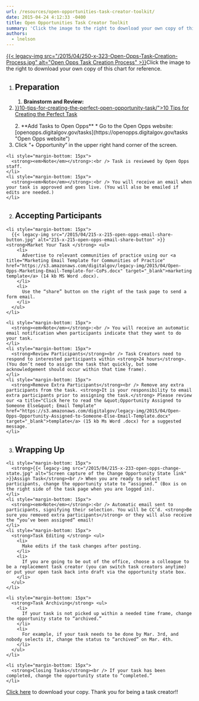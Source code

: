 ```yaml
---
url: /resources/open-opportunities-task-creator-toolkit/
date: 2015-04-24 4:12:33 -0400
title: Open Opportunities Task Creator Toolkit
summary: 'Click the image to the right to download your own copy of this chart for reference. Preparation Brainstorm and Review:  10 Tips for Creating the Perfect Task Add Tasks to Open Opps Go to the Open Opps website: openopps.digitalgov.gov/tasks Click &ldquo;+ Opportunity&rdquo; in the upper right hand'
authors:
  - lnelson
---
```


[{{< legacy-img src="/2015/04/250-x-323-Open-Opps-Task-Creation-Process.jpg" alt="Open Opps Task Creation Process" >}}](https://s3.amazonaws.com/digitalgov/legacy-img/2015/12/Open-Opportunities-Task-Creator-Process1.pdf)Click the image to the right to download your own copy of this chart for reference.

  1. ## Preparation
    
      1. **Brainstorm and Review:** 
        <li style="margin-bottom: 15px">
          <a title="Click to read: 10 Tips for Creating the Perfect Open Opportunity Task" href="{{< relref "open-opportunities-task-creator-toolkit.md" >}}10-tips-for-creating-the-perfect-open-opportunity-task/">10 Tips for Creating the Perfect Task</a>
        </li>
      2. **Add Tasks to Open Opps** 
          * Go to the Open Opps website: [openopps.digitalgov.gov/tasks](https://openopps.digitalgov.gov/tasks "Open Opps website")
        <li style="margin-bottom: 15px">
          Click “+ Opportunity” in the upper right hand corner of the screen.
        </li>
    <li style="margin-bottom: 15px">
      <strong><em>Note</em></strong>:<br /> Task is reviewed by Open Opps staff.
    </li>
    <li style="margin-bottom: 15px">
      <strong><em>Note</em></strong>:<br /> You will receive an email when your task is approved and goes live. (You will also be emailed if edits are needed.)
    </li>
  2. ## Accepting Participants
    
    <li style="margin-bottom: 15px">
      {{< legacy-img src="/2015/04/215-x-215-open-opps-email-share-button.jpg" alt="215-x-215-open-opps-email-share-button" >}}<strong>Market Your Task </strong> <ul>
        <li>
          Advertise to relevant communities of practice using our <a title="Marketing Email Template for Communities of Practice" href="https://s3.amazonaws.com/digitalgov/legacy-img/2015/04/Open-Opps-Marketing-Email-Template-for-CoPs.docx" target="_blank">marketing template</a> (14 kb MS Word .docx).
        </li>
        <li>
          Use the “share” button on the right of the task page to send a form email.
        </li>
      </ul>
    </li>
    
    <li style="margin-bottom: 15px">
      <strong><em>Note</em></strong>:<br /> You will receive an automatic email notification when participants indicate that they want to do your task.
    </li>
    <li style="margin-bottom: 15px">
      <strong>Review Participants</strong><br /> Task Creators need to respond to interested participants within <strong>24 hours</strong>. (You don’t need to assign the task that quickly, but some acknowledgement should occur within that time frame).
    </li>
    <li style="margin-bottom: 15px">
      <strong>Remove Extra Participants</strong><br /> Remove any extra participants from the task. <strong>It is your responsibility to email extra participants prior to assigning the task.</strong> Please review our <a title="Click here to read the &quot;Opportunity Assigned to Someone Else&quot; Email Template" href="https://s3.amazonaws.com/digitalgov/legacy-img/2015/04/Open-Opps-Opportunity-Assigned-to-Someone-Else-Email-Template.docx" target="_blank">template</a> (15 kb Ms Word .docx) for a suggested message.
    </li>
  3. ## Wrapping Up
    
    <li style="margin-bottom: 15px">
      <strong>{{< legacy-img src="/2015/04/215-x-233-open-opps-change-state.jpg" alt="Screen capture of the Change Opportunity State link" >}}Assign Task</strong><br /> When you are ready to select participants, change the opportunity state to “assigned.” (Box is on the right side of the task page when you are logged in).
    </li>
    <li style="margin-bottom: 15px">
      <strong><em>Note</em></strong>:<br /> Automatic email sent to participants, signifying their selection. You will be CC’d. <strong>Be sure you removed extra participants</strong> or they will also receive the “you’ve been assigned” email!
    </li>
    <li style="margin-bottom: 15px">
      <strong>Task Editing </strong> <ul>
        <li>
          Make edits if the task changes after posting.
        </li>
        <li>
          If you are going to be out of the office, choose a colleague to be a replacement task creator (you can switch task creators anytime) or put your open task back into draft via the opportunity state box.
        </li>
      </ul>
    </li>
    
    <li style="margin-bottom: 15px">
      <strong>Task Archiving</strong> <ul>
        <li>
          If your task is not picked up within a needed time frame, change the opportunity state to “archived.”
        </li>
        <li>
          For example, if your task needs to be done by Mar. 3rd, and nobody selects it, change the status to “archived” on Mar. 4th.
        </li>
      </ul>
    </li>
    
    <li style="margin-bottom: 15px">
      <strong>Closing Tasks</strong><br /> If your task has been completed, change the opportunity state to “completed.”
    </li>

[Click here](https://s3.amazonaws.com/digitalgov/legacy-img/2015/12/Open-Opportunities-Task-Creator-Process1.pdf "View the Open Opportunities Task Creator Process") to download your copy. Thank you for being a task creator!!
